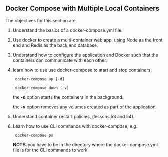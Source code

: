 ## Docker Compose with Multiple Local Containers

The objectives for this section are,

1. Understand the basics of a docker-compose.yml file.
2. Use docker to create a multi-container web app, using Node as the front end and Redis as the back end database.
3. Understand how to configure the application and Docker such that the containers can communicate with each other.
4. learn how to use use docker-compose to start and stop containers,
	
		docker-compose up [-d]
		
		docker-compose down [-v]
		
	the **-d** option starts the containers in the background.
	
	the **-v** option removes any volumes created as part of the application.

5. Understand container restart policies, (lessons 53 and 54).
6. Learn how to use CLI commands with docker-compose, e.g.

		docker-compose ps
	
	**NOTE:** you have to be in the directory where the docker-compose.yml file is for the CLI commands to work.
